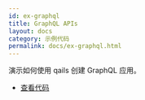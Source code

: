 ```yaml
---
id: ex-graphql
title: GraphQL APIs
layout: docs
category: 示例代码
permalink: docs/ex-graphql.html
---
```


演示如何使用 qails 创建 GraphQL 应用。

- [查看代码](https://github.com/qails/qails/tree/master/examples/graphql)
